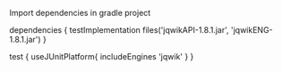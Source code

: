 Import dependencies in gradle project

dependencies {
    testImplementation files('jqwikAPI-1.8.1.jar', 'jqwikENG-1.8.1.jar')
}

test {
    useJUnitPlatform{
        includeEngines 'jqwik'
    }
}
